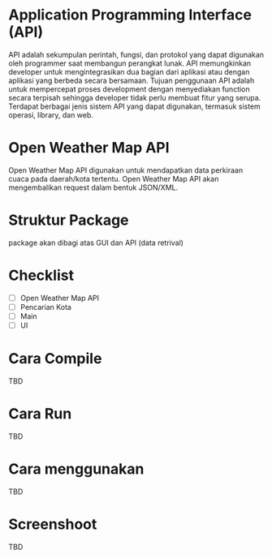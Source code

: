 # Application Programming Interface (API)

API adalah sekumpulan perintah, fungsi, dan protokol yang dapat digunakan oleh programmer saat membangun 
perangkat lunak. API memungkinkan developer untuk mengintegrasikan dua bagian dari aplikasi atau dengan
aplikasi yang berbeda secara bersamaan. Tujuan penggunaan API adalah untuk mempercepat proses development 
dengan menyediakan function secara terpisah sehingga developer tidak perlu membuat fitur yang serupa. 
Terdapat berbagai jenis sistem API yang dapat digunakan, termasuk sistem operasi, library, dan web. 

# Open Weather Map API

Open Weather Map API digunakan untuk mendapatkan data perkiraan cuaca pada daerah/kota tertentu. 
Open Weather Map API akan mengembalikan request dalam bentuk JSON/XML.

# Struktur Package

package akan dibagi atas GUI dan API (data retrival)

# Checklist

- [ ] Open Weather Map API
- [ ] Pencarian Kota
- [ ] Main
- [ ] UI

# Cara Compile

TBD

# Cara Run

TBD

# Cara menggunakan

TBD

# Screenshoot

TBD